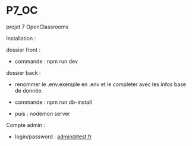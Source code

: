 # P7_OC
projet 7 OpenClassrooms


Installation : 

dossier front : 
 - commande : npm run dev
 
dossier back :
 - renommer le .env.exemple en .env 
   et le completer avec les infos base de donnée.

 - commande : npm run db-install
 - puis : nodemon server
 
 
Compte admin :

 - login/password : admin@test.fr
